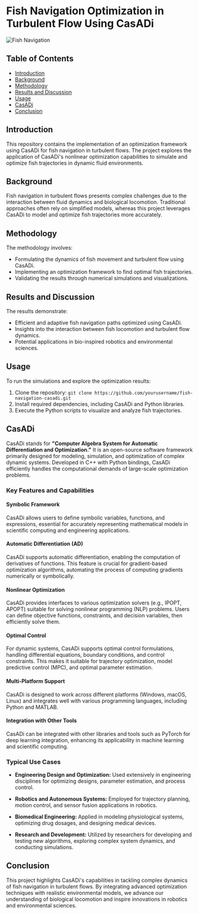 # Fish Navigation Optimization in Turbulent Flow Using CasADi

![Fish Navigation](https://github.com/marinaredamekhael/CasADi_Fish_Opt/blob/main/anim.gif)

## Table of Contents
- [Introduction](#introduction)
- [Background](#background)
- [Methodology](#methodology)
- [Results and Discussion](#results-and-discussion)
- [Usage](#usage)
- [CasADi](#CasADi)
- [Conclusion](#Conclusion)


## Introduction
This repository contains the implementation of an optimization framework using CasADi for fish navigation in turbulent flows. The project explores the application of CasADi's nonlinear optimization capabilities to simulate and optimize fish trajectories in dynamic fluid environments.

## Background
Fish navigation in turbulent flows presents complex challenges due to the interaction between fluid dynamics and biological locomotion. Traditional approaches often rely on simplified models, whereas this project leverages CasADi to model and optimize fish trajectories more accurately.

## Methodology
The methodology involves:
- Formulating the dynamics of fish movement and turbulent flow using CasADi.
- Implementing an optimization framework to find optimal fish trajectories.
- Validating the results through numerical simulations and visualizations.

## Results and Discussion
The results demonstrate:
- Efficient and adaptive fish navigation paths optimized using CasADi.
- Insights into the interaction between fish locomotion and turbulent flow dynamics.
- Potential applications in bio-inspired robotics and environmental sciences.

## Usage

To run the simulations and explore the optimization results:
1. Clone the repository: `git clone https://github.com/yourusername/fish-navigation-casadi.git`
2. Install required dependencies, including CasADi and Python libraries.
3. Execute the Python scripts to visualize and analyze fish trajectories.

## CasADi
CasADi stands for **"Computer Algebra System for Automatic Differentiation and Optimization."** It is an open-source software framework primarily designed for modeling, simulation, and optimization of complex dynamic systems. Developed in C++ with Python bindings, CasADi efficiently handles the computational demands of large-scale optimization problems.

### Key Features and Capabilities

#### Symbolic Framework

CasADi allows users to define symbolic variables, functions, and expressions, essential for accurately representing mathematical models in scientific computing and engineering applications.

#### Automatic Differentiation (AD)

CasADi supports automatic differentiation, enabling the computation of derivatives of functions. This feature is crucial for gradient-based optimization algorithms, automating the process of computing gradients numerically or symbolically.

#### Nonlinear Optimization

CasADi provides interfaces to various optimization solvers (e.g., IPOPT, APOPT) suitable for solving nonlinear programming (NLP) problems. Users can define objective functions, constraints, and decision variables, then efficiently solve them.

#### Optimal Control

For dynamic systems, CasADi supports optimal control formulations, handling differential equations, boundary conditions, and control constraints. This makes it suitable for trajectory optimization, model predictive control (MPC), and optimal parameter estimation.

#### Multi-Platform Support

CasADi is designed to work across different platforms (Windows, macOS, Linux) and integrates well with various programming languages, including Python and MATLAB.

#### Integration with Other Tools

CasADi can be integrated with other libraries and tools such as PyTorch for deep learning integration, enhancing its applicability in machine learning and scientific computing.

### Typical Use Cases

- **Engineering Design and Optimization:** Used extensively in engineering disciplines for optimizing designs, parameter estimation, and process control.
  
- **Robotics and Autonomous Systems:** Employed for trajectory planning, motion control, and sensor fusion applications in robotics.

- **Biomedical Engineering:** Applied in modeling physiological systems, optimizing drug dosages, and designing medical devices.

- **Research and Development:** Utilized by researchers for developing and testing new algorithms, exploring complex system dynamics, and conducting simulations.

## Conclusion

This project highlights CasADi's capabilities in tackling complex dynamics of fish navigation in turbulent flows. By integrating advanced optimization techniques with realistic environmental models, we advance our understanding of biological locomotion and inspire innovations in robotics and environmental sciences.

